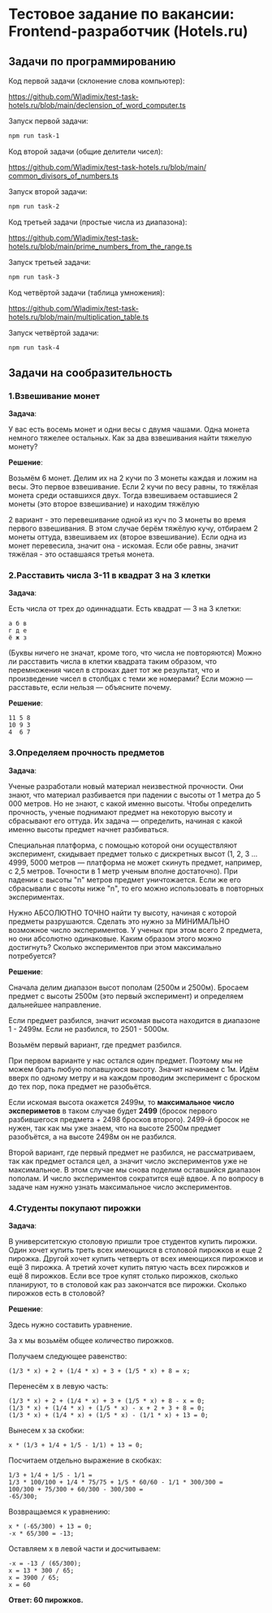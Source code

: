 # Тестовое задание по вакансии: Frontend-разработчик (Hotels.ru)

## Задачи по программированию

Код первой задачи (склонение слова компьютер):

https://github.com/Wladimix/test-task-hotels.ru/blob/main/declension_of_word_computer.ts

Запуск первой задачи:
```bash
npm run task-1
```

Код второй задачи (общие делители чисел):

https://github.com/Wladimix/test-task-hotels.ru/blob/main/сommon_divisors_of_numbers.ts

Запуск второй задачи:
```bash
npm run task-2
```

Код третьей задачи (простые числа из диапазона):

https://github.com/Wladimix/test-task-hotels.ru/blob/main/prime_numbers_from_the_range.ts

Запуск третьей задачи:
```bash
npm run task-3
```

Код четвёртой задачи (таблица умножения):

https://github.com/Wladimix/test-task-hotels.ru/blob/main/multiplication_table.ts

Запуск четвёртой задачи:
```bash
npm run task-4
```

## Задачи на сообразительность

### 1.Взвешивание монет

<b>Задача</b>:

У вас есть восемь монет и одни весы с двумя чашами. Одна монета немного тяжелее остальных. Как за два взвешивания найти тяжелую монету?

<b>Решение</b>:

Возьмём 6 монет. Делим их на 2 кучи по 3 монеты каждая и ложим на весы. Это первое взвешивание. Если 2 кучи по весу равны, то тяжёлая монета среди оставшихся двух. Тогда взвешиваем оставшиеся 2 монеты (это второе взвешивание) и находим тяжёлую

2 вариант - это перевешивание одной из куч по 3 монеты во время первого взвешивания. В этом случае берём тяжёлую кучу, отбираем 2 монеты оттуда, взвешиваем их (второе взвешивание). Если одна из монет перевесила, значит она - искомая. Если обе равны, значит тяжёлая - это оставшаяся третья монета.

### 2.Расставить числа 3-11 в квадрат 3 на 3 клетки

<b>Задача</b>:

Есть числа от трех до одиннадцати. Есть квадрат — 3 на 3 клетки:

```
а б в
г д е
ё ж з
```

(Буквы ничего не значат, кроме того, что числа не повторяются)
Можно ли расставить числа в клетки квадрата таким образом, что перемножения чисел в строках дает тот же результат, что и произведение чисел в столбцах с теми же номерами?
Если можно — расставьте, если нельзя — объясните почему.

<b>Решение</b>:

```
11 5 8
10 9 3
4  6 7
```

### 3.Определяем прочность предметов

<b>Задача</b>:

Ученые разработали новый материал неизвестной прочности. Они знают, что материал разбивается при падении с высоты от 1 метра до 5 000 метров. Но не знают, с какой именно высоты. Чтобы определить прочность, ученые поднимают предмет на некоторую высоту и сбрасывают его оттуда. Их задача — определить, начиная с какой именно высоты предмет начнет разбиваться.

Специальная платформа, с помощью которой они осуществляют эксперимент, скидывает предмет только с дискретных высот (1, 2, 3 ... 4999, 5000 метров — платформа не может скинуть предмет, например, с 2,5 метров. Точности в 1 метр ученым вполне достаточно). При падении с высоты "n" метров предмет уничтожается. Если же его сбрасывали с высоты ниже "n", то его можно использовать в повторных экспериментах.

Нужно АБСОЛЮТНО ТОЧНО найти ту высоту, начиная с которой предметы разрушаются. Сделать это нужно за МИНИМАЛЬНО возможное число экспериментов. У ученых при этом всего 2 предмета, но они абсолютно одинаковые. Каким образом этого можно достигнуть? Сколько экспериментов при этом максимально потребуется?

<b>Решение</b>:

Сначала делим диапазон высот пополам (2500м и 2500м). Бросаем предмет с высоты 2500м (это первый эксперимент) и определяем дальнейшее направление.

Если предмет разбился, значит искомая высота находится в диапазоне 1 - 2499м. Если не разбился, то 2501 - 5000м.

Возьмём первый вариант, где предмет разбился.

При первом варианте у нас остался один предмет. Поэтому мы не можем брать любую попавшуюся высоту. Значит начинаем с 1м. Идём вверх по одному метру и на каждом проводим эксперимент с броском до тех пор, пока предмет не разобьётся.

Если искомая высота окажется 2499м, то <b>максимальное число экспериметов</b> в таком случае будет <b>2499</b> (бросок первого разбившегося предмета + 2498 бросков второго). 2499-й бросок не нужен, так как мы уже знаем, что на высоте 2500м предмет разобъётся, а на высоте 2498м он не разбился.

Второй вариант, где первый предмет не разбился, не рассматриваем, так как предмет остался цел, а значит число экспериментов уже не максимальное. В этом случае мы снова поделим оставшийся диапазон пополам. И число экспериментов сократится ещё вдвое. А по вопросу в задаче нам нужно узнать максимальное число экспериментов.

### 4.Студенты покупают пирожки

<b>Задача</b>:

В университетскую столовую пришли трое студентов купить пирожки. Один хочет купить треть всех имеющихся в столовой пирожков и еще 2 пирожка. Другой хочет купить четверть от всех имеющихся пирожков и ещё 3 пирожка. А третий хочет купить пятую часть всех пирожков и ещё 8 пирожков. Если все трое купят столько пирожков, сколько планируют, то в столовой как раз закончатся все пирожки. Сколько пирожков есть в столовой?

<b>Решение</b>:

Здесь нужно составить уравнение.

За x мы возьмём общее количество пирожков.

Получаем следующее равенство:
```
(1/3 * x) + 2 + (1/4 * x) + 3 + (1/5 * x) + 8 = x;
```

Перенесём x в левую часть:
```
(1/3 * x) + 2 + (1/4 * x) + 3 + (1/5 * x) + 8 - x = 0;
(1/3 * x) + (1/4 * x) + (1/5 * x) - x + 2 + 3 + 8 = 0;
(1/3 * x) + (1/4 * x) + (1/5 * x) - (1/1 * x) + 13 = 0;
```

Вынесем x за скобки:
```
x * (1/3 + 1/4 + 1/5 - 1/1) + 13 = 0;
```

Посчитаем отдельно выражение в скобках:
```
1/3 + 1/4 + 1/5 - 1/1 =
1/3 * 100/100 + 1/4 * 75/75 + 1/5 * 60/60 - 1/1 * 300/300 =
100/300 + 75/300 + 60/300 - 300/300 =
-65/300;
```

Возвращаемся к уравнению:
```
x * (-65/300) + 13 = 0;
-x * 65/300 = -13;
```

Оставляем x в левой части и досчитываем:
```
-x = -13 / (65/300);
x = 13 * 300 / 65;
x = 3900 / 65;
x = 60
```

<b>Ответ: 60 пирожков.</b>

